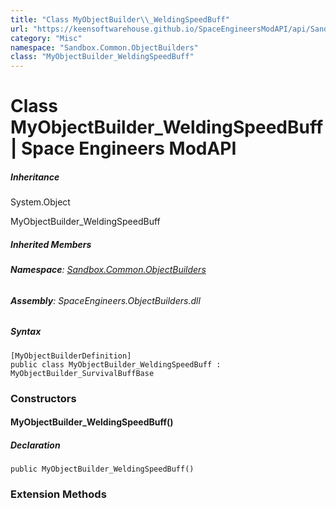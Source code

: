```yaml
---
title: "Class MyObjectBuilder\\_WeldingSpeedBuff"
url: "https://keensoftwarehouse.github.io/SpaceEngineersModAPI/api/Sandbox.Common.ObjectBuilders.MyObjectBuilder_WeldingSpeedBuff.html"
category: "Misc"
namespace: "Sandbox.Common.ObjectBuilders"
class: "MyObjectBuilder_WeldingSpeedBuff"
---
```


# Class MyObjectBuilder\_WeldingSpeedBuff | Space Engineers ModAPI

##### Inheritance

System.Object

MyObjectBuilder\_WeldingSpeedBuff

##### Inherited Members

###### **Namespace**: [Sandbox.Common.ObjectBuilders](https://keensoftwarehouse.github.io/SpaceEngineersModAPI/api/Sandbox.Common.ObjectBuilders.html)

###### **Assembly**: SpaceEngineers.ObjectBuilders.dll

##### Syntax

```
[MyObjectBuilderDefinition]
public class MyObjectBuilder_WeldingSpeedBuff : MyObjectBuilder_SurvivalBuffBase
```

### [](#constructors)Constructors

#### [](#Sandbox_Common_ObjectBuilders_MyObjectBuilder_WeldingSpeedBuff__ctor)MyObjectBuilder\_WeldingSpeedBuff()

##### Declaration

```
public MyObjectBuilder_WeldingSpeedBuff()
```

### [](#extensionmethods)Extension Methods